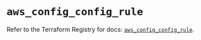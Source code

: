 # `aws_config_config_rule`

Refer to the Terraform Registry for docs: [`aws_config_config_rule`](https://registry.terraform.io/providers/hashicorp/aws/5.43.0/docs/resources/config_config_rule).
